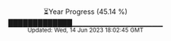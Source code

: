 <p align="center">
⏳Year Progress (45.14 %) <br>
█████████████▁▁▁▁▁▁▁▁▁▁▁▁▁▁▁▁▁ <br>
<sub>Updated: Wed, 14 Jun 2023 18:02:45 GMT</sub>
</p>

